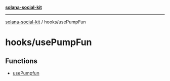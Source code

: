 [**solana-social-kit**](../../README.md)

***

[solana-social-kit](../../README.md) / hooks/usePumpFun

# hooks/usePumpFun

## Functions

- [usePumpfun](functions/usePumpfun.md)
